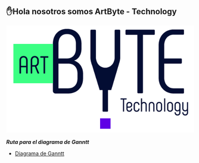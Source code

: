 ## ✋Hola nosotros somos ArtByte - Technology 


![Logo ArtByte](https://github.com/ArtByte4/artbyte-technology/blob/main/src/img/Logo%20_ART_BYTE.png)

***Ruta para el diagrama de Ganntt***
- [Diagrama de Ganntt](https://github.com/ArtByte4/artbyte-technology/blob/main/src/docs/DiagramaDeGanntt-ArtByte-Fase-Analisis.mpp)
